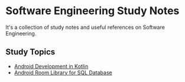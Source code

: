 # Software Engineering Study Notes

It's a collection of study notes and useful references on Software Engineering.

## Study Topics

- [Android Development in Kotlin](https://github.com/eshinhw/SoftwareEngineeringStudyNotes/blob/master/android-kotlin/android-kotlin.md)
- [Android Room Library for SQL Database](https://github.com/eshinhw/SoftwareEngineeringStudyNotes/blob/master/android-kotlin/android-room.md)
